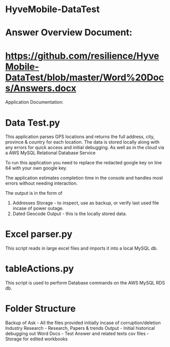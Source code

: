 # HyveMobile-DataTest

# Answer Overview Document: 
# https://github.com/resilience/HyveMobile-DataTest/blob/master/Word%20Docs/Answers.docx

Application Documentation: 

# Data Test.py

This application parses GPS locations and returns the full address, city, province & country for each location.
The data is stored locally along with any errors for quick access and initial debugging.
As well as in the cloud via a AWS MySQL Relational Database Service

To run this application you need to replace the redacted google key on line 64 with your own google key.

The application estimates completion time in the console and handles most errors without needing interaction.

The output is in the form of 
1. Addresses Storage - to inspect, use as backup, or verify last used file incase of power outage.
2. Dated Geocode Output - this is the locally stored data.

#  Excel parser.py 

This script reads in large excel files and imports it into a local MySQL db.

# tableActions.py 

This script is used to perform Database commands on the AWS MySQL RDS db.


# Folder Structure

Backup of Ask       -       All the files provided initially incase of corruption/deletion
Industry Research   -       Research, Papers & trends 
Output              -       Initial historical debugging out
Word Docs           -       Test Answer and related texts
csv files           -       Storage for edited workbooks
